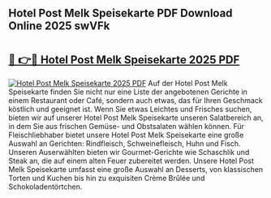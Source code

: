 ## Hotel Post Melk Speisekarte PDF Download Online 2025 swVFk

# <h2><a href="http://gc8zql.nevu.top/?p=Hotel+Post+Melk+Speisekarte">🔗 👉🔴 Hotel Post Melk Speisekarte 2025 PDF</a></h2>

[![Hotel Post Melk Speisekarte 2025 PDF](https://i.imgur.com/dBaPXMq.png)](http://gc8zql.nevu.top/?p=Hotel+Post+Melk+Speisekarte)
Auf der Hotel Post Melk Speisekarte finden Sie nicht nur eine Liste der angebotenen Gerichte in einem Restaurant oder Café, sondern auch etwas, das für Ihren Geschmack köstlich und geeignet ist. Wenn Sie etwas Leichtes und Frisches suchen, bieten wir auf unserer Hotel Post Melk Speisekarte unseren Salatbereich an, in dem Sie aus frischen Gemüse- und Obstsalaten wählen können. Für Fleischliebhaber bietet unsere Hotel Post Melk Speisekarte eine große Auswahl an Gerichten: Rindfleisch, Schweinefleisch, Huhn und Fisch. Unseren Auserwählten bieten wir Gourmet-Gerichte wie Schaschlik und Steak an, die auf einem alten Feuer zubereitet werden. Unsere Hotel Post Melk Speisekarte umfasst eine große Auswahl an Desserts, von klassischen Torten und Kuchen bis hin zu exquisiten Crème Brûlée und Schokoladentörtchen.
